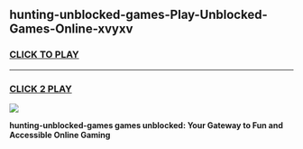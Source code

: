 
## hunting-unblocked-games-Play-Unblocked-Games-Online-xvyxv
<h3>
<a href="https://premium76.site?title=hunting-unblocked-games&ref=25A">CLICK TO PLAY</a></h3>
<hr>

<h3>
<a href="https://premium76.site?title=hunting-unblocked-games&ref=25A">CLICK 2 PLAY</a>
  
</h3>

<a href="https://premium76.site?title=hunting-unblocked-games&ref=25A"><img src="https://clearcache.store/games.png"></a>


**hunting-unblocked-games games unblocked: Your Gateway to Fun and Accessible Online Gaming**
